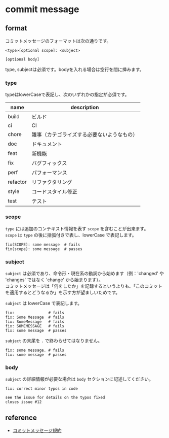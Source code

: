 # commit message

## format

コミットメッセージのフォーマットは次の通りです。
```
<type>[optional scope]: <subject>

[optional body]
```

type, subjectは必須です。bodyを入れる場合は空行を間に挿みます。

### type
typeはlowerCaseで表記し、次のいずれかの指定が必須です。

| name | description |
| --- | ---|
| build | ビルド |
| ci | CI |
| chore | 雑事（カテゴライズする必要ないようなもの） |
| doc | ドキュメント |
| feat | 新機能 |
| fix | バグフィックス |
| perf | パフォーマンス |
| refactor | リファクタリング |
| style | コードスタイル修正 |
| test | テスト |

### scope
`type` には追加のコンテキスト情報を表す `scope` を含むことが出来ます。  
`scope` は `type` の後に括弧付きで表し、lowerCase で表記します。

```
fix(SCOPE): some message  # fails
fix(scope): some message  # passes
```

### subject
`subject` は必須であり、命令形・現在系の動詞から始めます（例：'changed' や 'changes' ではなく 'change' から始まります）。  
コミットメッセージは「何をしたか」を記録するというよりも、「このコミットを適用するとどうなるか」を示す方が望ましいためです。

`subject` は lowerCase で表記します。

```
fix:               # fails
fix: Some Message  # fails
fix: SomeMessage   # fails
fix: SOMEMESSAGE   # fails
fix: some message  # passes
```

`subject` の末尾を `.` で終わらせてはなりません。

```
fix: some message. # fails
fix: some message  # passes
```

### body
`subject` の詳細情報が必要な場合は `body` セクションに記述してください。

```
fix: correct minor typos in code

see the issue for details on the typos fixed
closes issue #12
```

## reference

- [コミットメッセージ規約](https://gist.github.com/minop1205/5fc4f6ef0ec89fb1738833ba25ae00a0)
